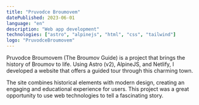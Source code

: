 ```yaml
---
title: "Pruvodce Broumovem"
datePublished: 2023-06-01
language: "en"
description: "Web app development"
technologies: ["astro", "alpinejs", "html", "css", "tailwind"]
logo: "PruvodceBroumovem"
---
```


Pruvodce Broumovem (The Broumov Guide) is a project that brings the history of Broumov to life. Using Astro (v2), AlpineJS, and Netlify, I developed a website that offers a guided tour through this charming town.

The site combines historical elements with modern design, creating an engaging and educational experience for users. This project was a great opportunity to use web technologies to tell a fascinating story.
